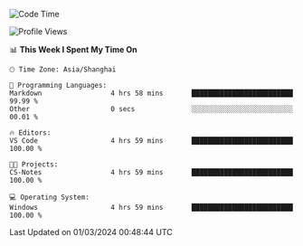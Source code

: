 <!--START_SECTION:waka-->
![Code Time](http://img.shields.io/badge/Code%20Time-1%2C519%20hrs%2022%20mins-blue)

![Profile Views](http://img.shields.io/badge/Profile%20Views-0-blue)

📊 **This Week I Spent My Time On** 

```text
🕑︎ Time Zone: Asia/Shanghai

💬 Programming Languages: 
Markdown                 4 hrs 58 mins       █████████████████████████   99.99 % 
Other                    0 secs              ░░░░░░░░░░░░░░░░░░░░░░░░░   00.01 % 

🔥 Editors: 
VS Code                  4 hrs 59 mins       █████████████████████████   100.00 % 

🐱‍💻 Projects: 
CS-Notes                 4 hrs 59 mins       █████████████████████████   100.00 % 

💻 Operating System: 
Windows                  4 hrs 59 mins       █████████████████████████   100.00 % 
```


 Last Updated on 01/03/2024 00:48:44 UTC
<!--END_SECTION:waka-->